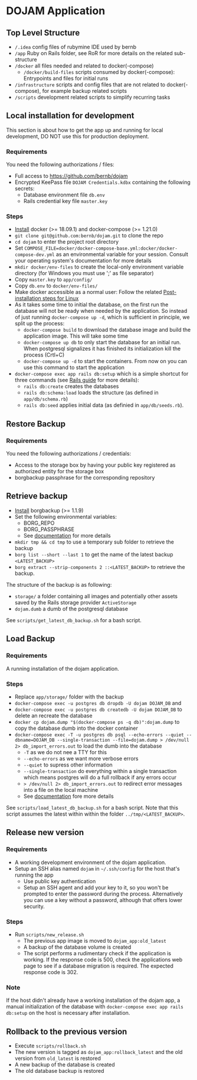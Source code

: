 # DOJAM Application

## Top Level Structure
* `/.idea` config files of rubymine IDE used by bernb
* `/app` Ruby on Rails folder, see RoR for more details on the related sub-structure
* `/docker` all files needed and related to docker(-compose)
  * `/docker/build-files` scripts consumed by docker(-compose): Entrypoints and files for initial runs
* `/infrastructure` scripts and config files that are not related to docker(-compose), for example backup related scripts
* `/scripts` development related scripts to simplify recurring tasks

## Local installation for development
This section is about how to get the app up and running for local development, DO NOT use this for production deployment.

### Requirements
You need the following authorizations / files:
* Full access to https://github.com/bernb/dojam
* Encrypted KeePass file `DOJAM Credentials.kdbx` containing the following secrets:
  * Database environment file `db.env`
  * Rails credential key file `master.key`

### Steps
* [Install](https://docs.docker.com/compose/install/) docker (>= 18.09.1) and docker-compose (>= 1.21.0)
* `git clone git@github.com:bernb/dojam.git` to clone the repo
* `cd dojam` to enter the project root directory
* Set `COMPOSE_FILE=docker/docker-compose-base.yml:docker/docker-compose-dev.yml` as an environmental variable for your session. Consult your operating system's documentation for more details 
* `mkdir docker/env-files` to create the local-only environment variable directory (for Windows you must use ';' as file separator)
* Copy `master.key` to `app/config/`
* Copy `db.env` to `docker/env-files/`
* Make docker accessible as a normal user: Follow the related [Post-installation steps for Linux](https://docs.docker.com/engine/install/linux-postinstall/)
* As it takes some time to initial the database, on the first run the database will not be ready when needed by the application. So instead of just running `docker-compose up -d`, which is sufficient in principle, we split up the process:
  * `docker-compose build` to download the database image and build the application image. This will take some time
  * `docker-compose up db` to only start the database for an initial run. When postgresql signalizes it has finished its initialization kill the process (Crtl+C)
  * `docker-compose up -d` to start the containers. From now on you can use this command to start the application
* `docker-compose exec app rails db:setup` which is a simple shortcut for three commands (see [Rails guide](https://guides.rubyonrails.org/active_record_migrations.html) for more details):
  * `rails db:create` creates the databases
  * `rails db:schema:load` loads the structure (as defined in `app/db/schema.rb`)
  * `rails db:seed` applies initial data (as definied in `app/db/seeds.rb`).
  
## Restore Backup

### Requirements
You need the following authorizations / credentials:
* Access to the storage box by having your public key registered as authorized entity for the storage box
* borgbackup passphrase for the corresponding repository

## Retrieve backup
* [Install](https://borgbackup.readthedocs.io/en/stable/installation.html) borgbackup (>= 1.1.9)
* Set the following environmental variables:
  * BORG_REPO
  * BORG_PASSPHRASE 
  * See [documentation](https://borgbackup.readthedocs.io/en/stable/usage/general.html#environment-variables) for more details
* `mkdir tmp && cd tmp` to use a temporary sub folder to retrieve the backup
* `borg list --short --last 1` to get the name of the latest backup `<LATEST_BACKUP>`
* `borg extract --strip-components 2 ::<LATEST_BACKUP>` to retrieve the backup.

The structure of the backup is as following:
* `storage/` a folder containing all images and potentially other assets saved by the Rails storage provider `ActiveStorage`
* `dojam.dumb` a dumb of the postgresql database

See `scripts/get_latest_db_backup.sh` for a bash script.

## Load Backup

### Requirements
A running installation of the dojam application.

### Steps
* Replace `app/storage/` folder with the backup
* `docker-compose exec -u postgres db dropdb -U dojam DOJAM_DB` and 
* `docker-compose exec -u postgres db createdb -U dojam DOJAM_DB` to delete an recreate the database
* `docker cp dojam.dump "$(docker-compose ps -q db)":dojam.dump` to copy the database dumb into the docker container
* `docker-compose exec -T -u postgres db psql --echo-errors --quiet --dbname=DOJAM_DB --single-transaction --file=dojam.dump > /dev/null 2> db_import_errors.out` to load the dumb into the database
  * `-T` as we do not nee a TTY for this
  * `--echo-errors` as we want more verbose errors
  * `--quiet` to supress other information
  * `--single-transaction` do everything within a single transaction which means postgres will do a full rollback if any errors occur
  * `> /dev/null 2> db_import_errors.out` to redirect error messages into a file on the local machine
  * See [documentation](https://docs.docker.com/compose/reference/exec/) fore more details

See `scripts/load_latest_db_backup.sh` for a bash script. Note that this script assumes the latest within within the folder `../tmp/<LATEST_BACKUP>`.

## Release new version

### Requirements
* A working development environment of the dojam application.
* Setup an SSH alias named `dojam` in `~/.ssh/config` for the host that's running the app
  * Use public key authentication
  * Setup an SSH agent and add your key to it, so you won't be prompted to enter the password during the process. Alternatively you can use a key without a password, although that offers lower security.

### Steps
* Run `scripts/new_release.sh`
  * The previous app image is moved to `dojam_app:old_latest`
  * A backup of the database volume is created
  * The script performs a rudimentary check if the application is working. If the response code is 500, check the applications web page to see if a database migration is required. The expected response code is 302.

### Note
If the host didn't already have a working installation of the dojam app, a manual initialization of the database with `docker-compose exec app rails db:setup` on the host is necessary after installation.

## Rollback to the previous version
* Execute `scripts/rollback.sh`
 * The new version is tagged as `dojam_app:rollback_latest` and the old version from `old_latest` is restored
 * A new backup of the database is created
 * The old database backup is restored
